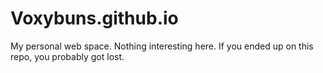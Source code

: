 # Voxybuns.github.io
My personal web space. Nothing interesting here. If you ended up on this repo, you probably got lost.
